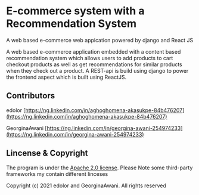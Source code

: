 
# E-commerce system with a Recommendation System

A web based e-commerce web appication powered by django and React JS

A web based e-commerce application embedded with a content based recommendation system which allows users to add products to cart checkout products as well as get recommendations for similar products when they check out a product. A REST-api is build using django to power the frontend aspect which is built using ReactJS.

## Contributors

edolor [https://ng.linkedin.com/in/aghoghomena-akasukpe-84b476207](https://ng.linkedin.com/in/aghoghomena-akasukpe-84b476207)

GeorginaAwani [https://ng.linkedin.com/in/georgina-awani-254974233](https://ng.linkedin.com/in/georgina-awani-254974233)

## Lincense & Copyright

The program is under the [Apache 2.0 license](https://github.com/Edolor/E-commerce-Recommendation-System/blob/master/LICENSE). Please Note some third-party frameworks my contain different linceses

Copyright (c) 2021 edolor and GeorginaAwani. All rights reserved
